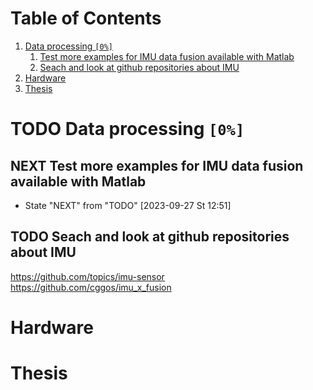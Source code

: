 
# Table of Contents

1.  [Data processing <code>[0%]</code>](#orgd2fed52)
    1.  [Test more examples for IMU data fusion available with Matlab](#orgf038871)
    2.  [Seach and look at github repositories about IMU](#org02eee40)
2.  [Hardware](#orgbde4c31)
3.  [Thesis](#org26b6789)


<a id="orgd2fed52"></a>

# TODO Data processing <code>[0%]</code>


<a id="orgf038871"></a>

## NEXT Test more examples for IMU data fusion available with Matlab

-   State "NEXT"       from "TODO"       <span class="timestamp-wrapper"><span class="timestamp">[2023-09-27 St 12:51]</span></span>


<a id="org02eee40"></a>

## TODO Seach and look at github repositories about IMU

<https://github.com/topics/imu-sensor>
<https://github.com/cggos/imu_x_fusion>


<a id="orgbde4c31"></a>

# Hardware


<a id="org26b6789"></a>

# Thesis
